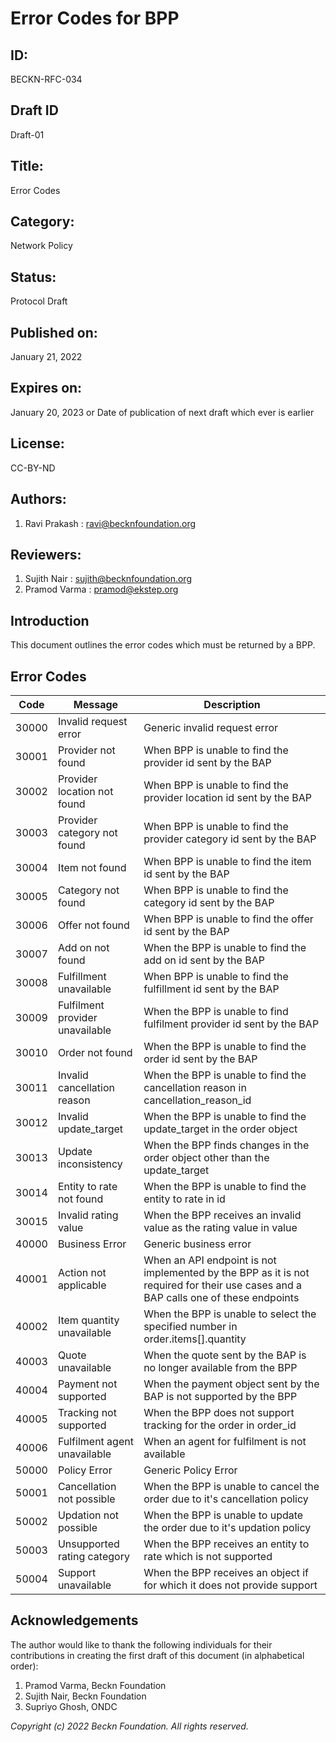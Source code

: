 # Error Codes for BPP

## ID: 
BECKN-RFC-034

## Draft ID
Draft-01

## Title:
Error Codes

## Category:
Network Policy

## Status:
Protocol Draft

## Published on:
January 21, 2022

## Expires on:
January 20, 2023 or Date of publication of next draft which ever is earlier

## License:
CC-BY-ND

## Authors:
1. Ravi Prakash : ravi@becknfoundation.org

## Reviewers:
1. Sujith Nair : sujith@becknfoundation.org
2. Pramod Varma : pramod@ekstep.org

## Introduction
  This document outlines the error codes which must be returned by a BPP. 

  ## Error Codes
  |**Code**|**Message**|**Description**|
  |---|---|---|
  |30000|Invalid request error|Generic invalid request error|
  |30001|Provider not found|When BPP is unable to find the provider id sent by the BAP|
  |30002|Provider location not found|When BPP is unable to find the provider location id sent by the BAP|
  |30003|Provider category not found|When BPP is unable to find the provider category id sent by the BAP|
  |30004|Item not found|When BPP is unable to find the item id sent by the BAP|
  |30005|Category not found|When BPP is unable to find the category id sent by the BAP|
  |30006|Offer not found|When BPP is unable to find the offer id sent by the BAP|
  |30007|Add on not found|When the BPP is unable to find the add on id sent by the BAP|
  |30008|Fulfillment unavailable|When BPP is unable to find the fulfillment id sent by the BAP|
  |30009|Fulfilment provider unavailable|When the BPP is unable to find fulfilment provider id sent by the BAP|
  |30010|Order not found|When the BPP is unable to find the order id sent by the BAP|
  |30011|Invalid cancellation reason|When the BPP is unable to find the cancellation reason in cancellation_reason_id|
  |30012|Invalid update_target|When the BPP is unable to find the update_target in the order object|
  |30013|Update inconsistency|When the BPP finds changes in the order object other than the update_target|
  |30014|Entity to rate not found|When the BPP is unable to find the entity to rate in id|
  |30015|Invalid rating value|When the BPP receives an invalid value as the rating value in value|
  |40000|Business Error|Generic business error|
  |40001|Action not applicable|When an API endpoint is not implemented by the BPP as it is not required for their use cases and a BAP calls one of these endpoints|
  |40002|Item quantity unavailable|When the BPP is unable to select the specified number in order.items[].quantity|
  |40003|Quote unavailable|When the quote sent by the BAP is no longer available from the BPP|
  |40004|Payment not supported|When the payment object sent by the BAP is not supported by the BPP|
  |40005|Tracking not supported|When the BPP does not support tracking for the order in order_id|
  |40006|Fulfilment agent unavailable|When an agent for fulfilment is not available|
  |50000|Policy Error|Generic Policy Error|
  |50001|Cancellation not possible|When the BPP is unable to cancel the order due to it's cancellation policy|
  |50002|Updation not possible|When the BPP is unable to update the order due to it's updation policy|
  |50003|Unsupported rating category|When the BPP receives an entity to rate which is not supported|
  |50004|Support unavailable|When the BPP receives an object if for which it does not provide support|

  ## Acknowledgements
  The author would like to thank the following individuals for their contributions in creating the first draft of this document (in alphabetical order):

1. Pramod Varma, Beckn Foundation
2. Sujith Nair, Beckn Foundation
3. Supriyo Ghosh, ONDC

*Copyright (c) 2022 Beckn Foundation. All rights reserved.*
